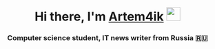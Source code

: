 <h1 align="center">Hi there, I'm <a href="https://daniilshat.ru/" target="_blank">Artem4ik</a> 
<img src="https://github.com/blackcater/blackcater/raw/main/images/Hi.gif" height="32"/></h1>
<h3 align="center">Computer science student, IT news writer from Russia 🇷🇺</h3>
